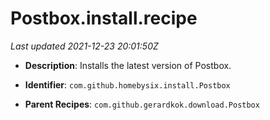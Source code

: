 # Postbox.install.recipe

_Last updated 2021-12-23 20:01:50Z_

- **Description**: Installs the latest version of Postbox.

- **Identifier**: `com.github.homebysix.install.Postbox`

- **Parent Recipes**: `com.github.gerardkok.download.Postbox`
